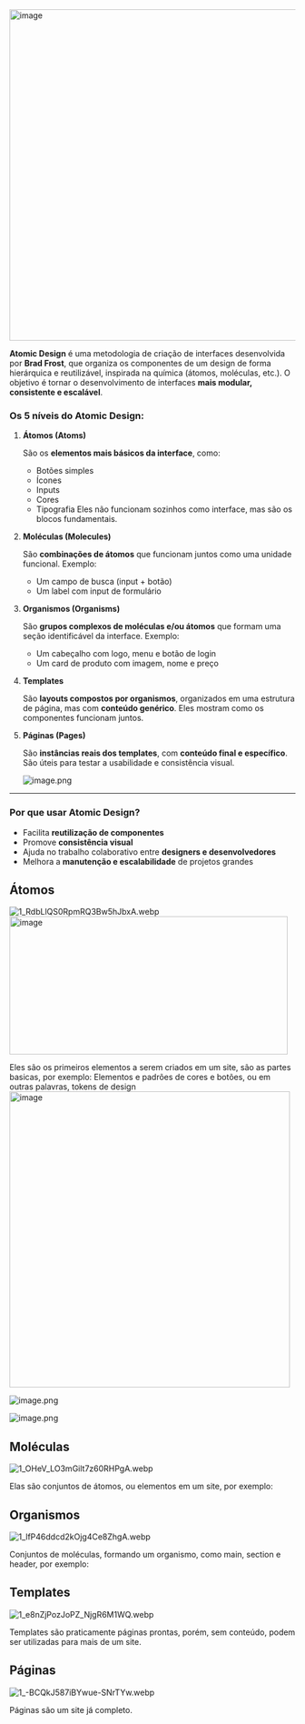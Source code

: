 <img width="1040" height="583" alt="image" src="https://github.com/user-attachments/assets/9708371e-554e-459e-95b4-37a7f26df52a" />

**Atomic Design** é uma metodologia de criação de interfaces desenvolvida por **Brad Frost**, que organiza os componentes de um design de forma hierárquica e reutilizável, inspirada na química (átomos, moléculas, etc.). O objetivo é tornar o desenvolvimento de interfaces **mais modular, consistente e escalável**.

### Os 5 níveis do Atomic Design:

1. **Átomos (Atoms)**
    
    São os **elementos mais básicos da interface**, como:
    
    - Botões simples
    - Ícones
    - Inputs
    - Cores
    - Tipografia
    Eles não funcionam sozinhos como interface, mas são os blocos fundamentais.
2. **Moléculas (Molecules)**
    
    São **combinações de átomos** que funcionam juntos como uma unidade funcional. Exemplo:
    
    - Um campo de busca (input + botão)
    - Um label com input de formulário
3. **Organismos (Organisms)**
    
    São **grupos complexos de moléculas e/ou átomos** que formam uma seção identificável da interface. Exemplo:
    
    - Um cabeçalho com logo, menu e botão de login
    - Um card de produto com imagem, nome e preço
4. **Templates**
    
    São **layouts compostos por organismos**, organizados em uma estrutura de página, mas com **conteúdo genérico**. Eles mostram como os componentes funcionam juntos.
    
5. **Páginas (Pages)**
    
    São **instâncias reais dos templates**, com **conteúdo final e específico**. São úteis para testar a usabilidade e consistência visual.
    
    ![image.png](attachment:3524bc39-8e50-419b-892e-ab5e4644b452:image.png)
    

---

### Por que usar Atomic Design?

- Facilita **reutilização de componentes**
- Promove **consistência visual**
- Ajuda no trabalho colaborativo entre **designers e desenvolvedores**
- Melhora a **manutenção e escalabilidade** de projetos grandes


## Átomos

![1_RdbLlQS0RpmRQ3Bw5hJbxA.webp](attachment:ad5b1b53-00ae-4642-baaa-29e5c67357e8:1_RdbLlQS0RpmRQ3Bw5hJbxA.webp)
<img width="490" height="243" alt="image" src="https://github.com/user-attachments/assets/fc46734b-9bdd-4328-a89c-5ad33d7b3953" />

Eles são os primeiros elementos a serem criados em um site, são as partes basicas,  por exemplo:
Elementos e padrões de cores e botões, ou em outras palavras, tokens de design
<img width="494" height="521" alt="image" src="https://github.com/user-attachments/assets/c5504408-152e-4bc6-9480-aee3f4ff4b6e" />


![image.png](attachment:81de638f-06bc-45e7-91a6-f21f74da3156:image.png)

![image.png](attachment:02ae12e6-607f-41f8-a0dd-df6becc8a1d9:image.png)

## Moléculas

![1_OHeV_LO3mGilt7z60RHPgA.webp](attachment:90998339-0839-4379-aa08-c08427438eea:1_OHeV_LO3mGilt7z60RHPgA.webp)

Elas são conjuntos de átomos, ou elementos em um site, por exemplo: 

## Organismos

![1_lfP46ddcd2kOjg4Ce8ZhgA.webp](attachment:0e2f72e6-c7f4-41cd-b683-db810a178326:1_lfP46ddcd2kOjg4Ce8ZhgA.webp)

Conjuntos de moléculas, formando um organismo, como main, section e header, por exemplo:

## Templates

![1_e8nZjPozJoPZ_NjgR6M1WQ.webp](attachment:1f16e995-0877-4de1-a779-0023b6abc9fb:1_e8nZjPozJoPZ_NjgR6M1WQ.webp)

Templates são praticamente páginas prontas, porém, sem conteúdo, podem ser utilizadas para mais de um site.

## Páginas

![1_-BCQkJ587iBYwue-SNrTYw.webp](attachment:f5dffcb0-f596-4009-902d-fda6f8a63b8f:1_-BCQkJ587iBYwue-SNrTYw.webp)

Páginas são um site já completo.
